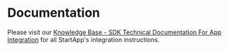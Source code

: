 Documentation
=============
Please visit our [Knowledge Base - SDK Technical Documentation For App Integration](https://support.startapp.com/hc/en-us/categories/115000508293-SDK) for all StartApp's integration instructions.
<br></br>
